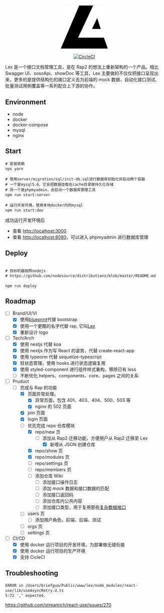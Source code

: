 <p align="center">
  <a href="https://lex-land.online" target="blank"><img src="./static/images/logo.svg" width="150" alt="Lex Logo" /></a>
</p>

<p align="center">
  <a href="https://circleci.com/gh/lex-land/lex" target="blank"><img src="https://circleci.com/gh/lex-land/lex.svg?style=svg" alt="CircleCI" /></a>
</p>

Lex 是一个接口文档管理工具，是在 Rap2 的想法上重新架构的一个产品。相比 Swagger UI、sosoApi、showDoc 等工具，Lex 主要做的不仅仅把接口呈现出来，更多的是提供结构化的接口定义去为前端的 mock 数据、自动化接口测试、批量测试用例覆盖等一系列配合上下游的协作。

## Environment

- node
- docker
- docker-compose
- mysql
- nginx

## Start

```shell
# 安装依赖
npx yarn

# 使用server/migration/sql/init-db.sql进行数据库初始化并启动两个容器
# 一个是mysql5.6，它会把数据挂载在cache目录做持久化存储
# 另一个是phpmyadmin，会启动一个数据库管理工具
npm run start:server

# 运行开发环境，使用本地docker内的mysql
npm run start:dev
```

成功运行开发环境后

- 查看 [http://localhost:3000](http://localhost:3000)
- 查看 [http://localhost:8080](http://localhost:8080)，可以进入 phpmyadmin 进行数据库管理

## Deploy

```shell

# 目标机器按照nodejs
# https://github.com/nodesource/distributions/blob/master/README.md

npm run deploy
```

## Roadmap

- [ ] Brand/UI/VI
  - [x] 使用[blueprint](https://blueprintjs.com/docs/#core)代替 bootstrap
  - [x] 使用一个更酷的名字代替 rap, 它叫[Lex](https://zh.wikipedia.org/wiki/%E9%9B%B7%E5%85%8B%E6%96%AF%C2%B7%E8%B7%AF%E7%91%9F)
  - [x] 重新设计 logo
- [ ] Tech/Arch
  - [x] 使用 nestjs 代替 koa
  - [x] 使用 nextjs 作为写 React 的姿势，代替 create-react-app
  - [x] 使用 typeorm 代替 sequelize-typescript
  - [x] 轻状态管理，使用 hooks 进行状态逻辑复用
  - [x] 使用 styled-component 进行组件样式重构，移除已有 less
  - [ ] 不断优化 helpers、components、core、pages 之间的关系
- [ ] Pruduct
  - [ ] 完成与 Rap 的功能
    - [x] 页面异常处理。
      - [x] 异常页面，包含 401、403、404、500、503 等
      - [x] nginx 的 502 页面
    - [x] join 页面
    - [x] login 页面
    - [ ] 优先完成 repo 仓库模块
      - [x] repo/new 页
        - [ ] 添加从 Rap2 迁移功能，方便用户从 Rap2 迁移至 Lex
          - [x] 新增从 JSON 创建仓库
      - [x] repo/show 页
      - [x] repo/modules 页
      - [ ] repo/settings 页
      - [ ] repo/members 页
      - [ ] 添加仓库 Wiki
        - [ ] 添加接口操作日志
        - [ ] 添加 mock 数据和接口数据的匹配
        - [ ] 添加接口返回码
        - [ ] 添加仓库内公共内容
        - [ ] 添加接口类型，用于复用那些[复杂数据接口](https://blueprintjs.com/docs/#core/components/control-group.props)
    - [ ] users 页
      - [ ] 添加用户角色，前端、后端、测试
    - [ ] orgs 页
    - [ ] settings 页
- [ ] CI/CD
  - [x] 使用 docker 运行项目的开发环境，为部署做无缝衔接
  - [x] 使用 docker 运行项目的生产环境
  - [x] 支持 CicleCI

## Troubleshooting


```
ERROR in /Users/briefguo/Public/www/lex/node_modules/react-use/lib/useAsyncRetry.d.ts
5:72 ',' expected.
```

https://github.com/streamich/react-use/issues/270
